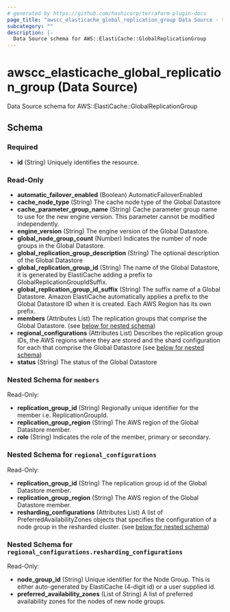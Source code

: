 ```yaml
---
# generated by https://github.com/hashicorp/terraform-plugin-docs
page_title: "awscc_elasticache_global_replication_group Data Source - terraform-provider-awscc"
subcategory: ""
description: |-
  Data Source schema for AWS::ElastiCache::GlobalReplicationGroup
---
```


# awscc_elasticache_global_replication_group (Data Source)

Data Source schema for AWS::ElastiCache::GlobalReplicationGroup



<!-- schema generated by tfplugindocs -->
## Schema

### Required

- **id** (String) Uniquely identifies the resource.

### Read-Only

- **automatic_failover_enabled** (Boolean) AutomaticFailoverEnabled
- **cache_node_type** (String) The cache node type of the Global Datastore
- **cache_parameter_group_name** (String) Cache parameter group name to use for the new engine version. This parameter cannot be modified independently.
- **engine_version** (String) The engine version of the Global Datastore.
- **global_node_group_count** (Number) Indicates the number of node groups in the Global Datastore.
- **global_replication_group_description** (String) The optional description of the Global Datastore
- **global_replication_group_id** (String) The name of the Global Datastore, it is generated by ElastiCache adding a prefix to GlobalReplicationGroupIdSuffix.
- **global_replication_group_id_suffix** (String) The suffix name of a Global Datastore. Amazon ElastiCache automatically applies a prefix to the Global Datastore ID when it is created. Each AWS Region has its own prefix.
- **members** (Attributes List) The replication groups that comprise the Global Datastore. (see [below for nested schema](#nestedatt--members))
- **regional_configurations** (Attributes List) Describes the replication group IDs, the AWS regions where they are stored and the shard configuration for each that comprise the Global Datastore (see [below for nested schema](#nestedatt--regional_configurations))
- **status** (String) The status of the Global Datastore

<a id="nestedatt--members"></a>
### Nested Schema for `members`

Read-Only:

- **replication_group_id** (String) Regionally unique identifier for the member i.e. ReplicationGroupId.
- **replication_group_region** (String) The AWS region of the Global Datastore member.
- **role** (String) Indicates the role of the member, primary or secondary.


<a id="nestedatt--regional_configurations"></a>
### Nested Schema for `regional_configurations`

Read-Only:

- **replication_group_id** (String) The replication group id of the Global Datastore member.
- **replication_group_region** (String) The AWS region of the Global Datastore member.
- **resharding_configurations** (Attributes List) A list of PreferredAvailabilityZones objects that specifies the configuration of a node group in the resharded cluster. (see [below for nested schema](#nestedatt--regional_configurations--resharding_configurations))

<a id="nestedatt--regional_configurations--resharding_configurations"></a>
### Nested Schema for `regional_configurations.resharding_configurations`

Read-Only:

- **node_group_id** (String) Unique identifier for the Node Group. This is either auto-generated by ElastiCache (4-digit id) or a user supplied id.
- **preferred_availability_zones** (List of String) A list of preferred availability zones for the nodes of new node groups.



